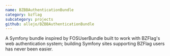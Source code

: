 ```yaml
---
name: BZBBAuthenticationBundle
category: bzflag
subcategory: projects
github: allejo/BZBBAuthenticationBundle
---
```


A Symfony bundle inspired by FOSUserBundle built to work with BZFlag's web authentication system; building Symfony sites supporting BZFlag users has never been easier.
